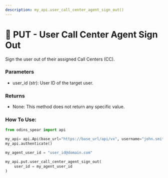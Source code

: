```yaml
---
description: my_api.user_call_center_agent_sign_out()
---
```


# 🛑 PUT - User Call Center Agent Sign Out

Sign the user out of their assigned Call Centers (CC).

### Parameters&#x20;

* user\_id (str): User ID of the target user.

### Returns

* None: This method does not return any specific value.

### How To Use:

```python
from odins_spear import api

my_api= api.Api(base_url="https://base_url/api/vx", username="john.smith", password="ODIN_INSTANCE_1")
my_api.authenticate()

my_agent_user_id = "user_id@domain.com"

my_api.put.user_call_center_agent_sign_out(
    user_id = my_agent_user_id
)
```
